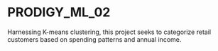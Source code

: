 # PRODIGY_ML_02
Harnessing K-means clustering, this project seeks to categorize retail customers based on spending patterns and annual income.
